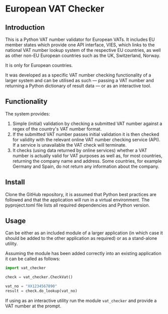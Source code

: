 # European VAT Checker

## Introduction
This is a Python VAT number validator for European VATs. It includes EU member states which provide one API interface, VIES, which links to the national VAT number lookup system of the respective EU countries, as well as other non-EU European countries such as the UK, Switzerland, Norway.

It is only for European countries.

It was developed as a specific VAT number checking functionality of a larger system and can be utilised as such — passing a VAT number and returning a Python dictionary of result data — or as an interactive tool.  

## Functionality
The system provides: 

1. Simple (initial) validation by checking a submitted VAT number against a regex of the country's VAT number format.
2. If the submitted VAT number passes initial validation it is then checked for validity with the relevant online VAT number checking service (API). If a service is unavailable the VAT check will terminate. 
3. It checks (using data returned by online services) whether a VAT number is actually valid for VAT purposes as well as, for most countries, returning the company name and address. Some countries, for example Germany and Spain, do not return any information about the company.  

## Install
Clone the GitHub repository, it is assumed that Python best practices are followed and that the application will run in a virtual environment. The pyproject.toml file lists all required dependencies and Python version. 

## Usage
Can be either as an included module of a larger application (in which case it should be added to the other application as required) or as a stand-alone utility.

Assuming the module has been added correctly into an existing application it can be called as follows: 

```python
import vat_checker

check = vat_checker.CheckVat()

vat_no = "XX1234567890"
result = check.do_lookup(vat_no)
```

If using as an interactive utility run the module `vat_checker` and provide a VAT number at the prompt.
